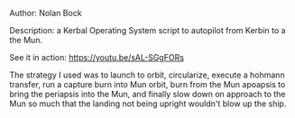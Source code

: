 Author: Nolan Bock

Description: a Kerbal Operating System script to autopilot from Kerbin to a the Mun.

See it in action: https://youtu.be/sAL-SGgFORs

The strategy I used was to launch to orbit, circularize, execute a hohmann transfer, run a capture burn into Mun orbit, burn from the Mun apoapsis to bring the periapsis into the Mun, and finally slow down on approach to the Mun so much that the landing not being upright wouldn't blow up the ship. 
